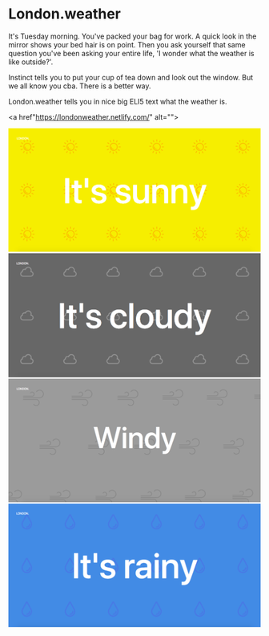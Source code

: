 # London.weather

<p>It's Tuesday morning. You've packed your bag for work. A quick look in the mirror shows your bed hair is on point. Then you ask yourself that same question you've been asking your entire life, 'I wonder what the weather is like outside?'.</p>

<p>Instinct tells you to put your cup of tea down and look out the window. But we all know you cba. There is a better way.</p>

<p>London.weather tells you in nice big ELI5 text what the weather is.<p/>

<a href"https://londonweather.netlify.com/" alt="">

<img src="img/sunnysc.png" alt="">
<img src="img/cloudysc.png" alt="">
<img src="img/windysc.png" alt="">
<img src="img/rainysc.png" alt="">



